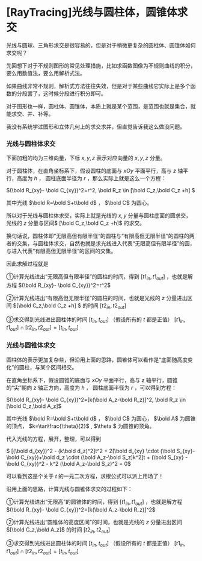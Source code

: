 # [RayTracing]光线与圆柱体，圆锥体求交

光线与圆球、三角形求交是很容易的，但是对于稍微更复杂的圆柱体、圆锥体如何求交呢？

先回想下对于不规则图形的常见处理措施，比如求函数图像为不规则曲线的积分，要么用数值法，要么用解析式法。

如果曲线非常不规则，解析式方法往往失效，但是对于某些曲线它实际上是多个函数的分段罢了，这时候分段进行积分即可。

对于图形也一样，圆柱体、圆锥体，本质上就是某个范围，是范围也就是集合，就能求交、并、补等。

我没有系统学过图形和立体几何上的求交求并，但直觉告诉我这么做没问题。

### 光线与圆柱体求交  
下面加粗的均为三维向量，下标 $x,y,z$ 表示对应向量的 $x,y,z$ 分量。

对于圆柱体，在直角坐标系下，假设圆柱的底面与 $xOy$ 平面平行，高与 $z$ 轴平行，高度为 $h$ ， 圆柱底面半径为 $r$ ，那么实际上就是这么一个方程：

$(\bold R_{xy}- \bold C_{xy})^2=r^2, \bold R_z \in [\bold C_z,\bold C_z +h] $ 

其中光线 $\bold R=\bold S+t\bold d$ ， $\bold C$ 为圆心。

所以对于光线与圆柱体求交，实际上就是光线的 $x,y$ 分量与圆柱底面的圆求交，光线的 $z$ 分量与区间$ [\bold C_z,\bold C_z +h]$ 的求交。

换句话说，圆柱体即“无限高但有限半径”的圆柱与“有限高但无限半径”的圆柱的两者的交集，与圆柱体求交，自然也就是求光线进入代表“无限高但有限半径”的圆，与进入代表“有限高但无限半径”的区间的交集。

因此求解过程就是

①计算光线进出“无限高但有限半径”的圆柱的时间，得到 $[t1_{in},t1_{out}]$ ，也就是解方程 $(\bold R_{xy}- \bold C_{xy})^2=r^2$ 

②计算光线进出“有限高但无限半径”的圆柱的时间，也就是光线的 $z$ 分量进出区间 $[\bold C_z,\bold C_z +h] $ 的时间 $[t2_{in},t2_{out}]$ 

③求交得到光线进出圆柱体的时间 $[t_{in},t_{out}]$ （假设所有的 $t$ 都是正值） $[t1_{in},t1_{out}] \cap[t2_{in},t2_{out}]=[t_{in},t_{out}]$ 

### 光线与圆锥体求交  
圆柱体的表示更加复杂些，但沿用上面的思路，圆锥体可以看作是“底面随高度变化”的圆柱，与某个区间相交。

在直角坐标系下，假设圆锥的底面与 $xOy$ 平面平行，高与 $z$ 轴平行，圆锥的“尖”朝向 $z$ 轴正方向，高度为 $h$ ， 圆柱底面半径为 $r$ ，可以得到方程：

$(\bold R_{xy}- \bold C_{xy})^2=[k(\bold A_z-\bold R_z)]^2, \bold R_z \in [\bold C_z,\bold A_z]$ 

其中光线 $\bold R=\bold S+t\bold d$ ， $\bold C$ 为圆心， $\bold A$ 为圆锥的顶点， $k=\tan\frac{\theta}{2}$ , $\theta $ 为圆锥的顶角。

代入光线的方程，展开，整理，可以得到

$ [(\bold d_{xy})^2 - (k\bold d_z)^2]t^2 + 2[\bold d_{xy} \cdot (\bold S_{xy}-\bold C_{xy})+\bold d_z \cdot (\bold A_z-\bold S_z)k^2]t + (\bold S_{xy} - \bold C_{xy})^2 - k^2 (\bold A_z-\bold S_z)^2 = 0$ 

可以看到这是个关于 $t$ 的一元二次方程，求根公式可以派上用场了！

沿用上面的思路，计算光线与圆锥体求交的过程如下：

①计算光线进出“无限高”的圆锥体的时间，得到 $[t1_{in},t1_{out}]$ ，也就是解方程 $(\bold R_{xy}- \bold C_{xy})^2=[k(\bold A_z-\bold R_z)]^2$ 

②计算光线进出“圆锥体的高度区间”的时间，也就是光线的 $z$ 分量进出区间 $[\bold C_z,\bold A_z]$ 的时间 $[t2_{in},t2_{out}]$ 

③求交得到光线进出圆柱体的时间 $[t_{in},t_{out}]$ （假设所有的 $t$ 都是正值） $[t1_{in},t1_{out}] \cap[t2_{in},t2_{out}]=[t_{in},t_{out}]$ 

